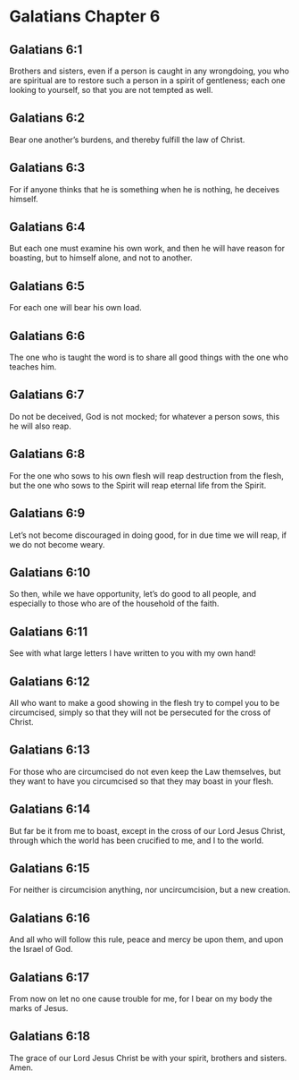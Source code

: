 # Galatians Chapter 6

## Galatians 6:1

Brothers and sisters, even if a person is caught in any wrongdoing, you who are spiritual are to restore such a person in a spirit of gentleness; each one looking to yourself, so that you are not tempted as well.

## Galatians 6:2

Bear one another’s burdens, and thereby fulfill the law of Christ.

## Galatians 6:3

For if anyone thinks that he is something when he is nothing, he deceives himself.

## Galatians 6:4

But each one must examine his own work, and then he will have reason for boasting, but to himself alone, and not to another.

## Galatians 6:5

For each one will bear his own load.

## Galatians 6:6

The one who is taught the word is to share all good things with the one who teaches him.

## Galatians 6:7

Do not be deceived, God is not mocked; for whatever a person sows, this he will also reap.

## Galatians 6:8

For the one who sows to his own flesh will reap destruction from the flesh, but the one who sows to the Spirit will reap eternal life from the Spirit.

## Galatians 6:9

Let’s not become discouraged in doing good, for in due time we will reap, if we do not become weary.

## Galatians 6:10

So then, while we have opportunity, let’s do good to all people, and especially to those who are of the household of the faith.

## Galatians 6:11

See with what large letters I have written to you with my own hand!

## Galatians 6:12

All who want to make a good showing in the flesh try to compel you to be circumcised, simply so that they will not be persecuted for the cross of Christ.

## Galatians 6:13

For those who are circumcised do not even keep the Law themselves, but they want to have you circumcised so that they may boast in your flesh.

## Galatians 6:14

But far be it from me to boast, except in the cross of our Lord Jesus Christ, through which the world has been crucified to me, and I to the world.

## Galatians 6:15

For neither is circumcision anything, nor uncircumcision, but a new creation.

## Galatians 6:16

And all who will follow this rule, peace and mercy be upon them, and upon the Israel of God.

## Galatians 6:17

From now on let no one cause trouble for me, for I bear on my body the marks of Jesus.

## Galatians 6:18

The grace of our Lord Jesus Christ be with your spirit, brothers and sisters. Amen.
